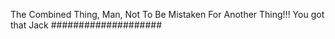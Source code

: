 The Combined Thing, Man, Not To Be Mistaken For Another Thing!!! You got that Jack ####################
